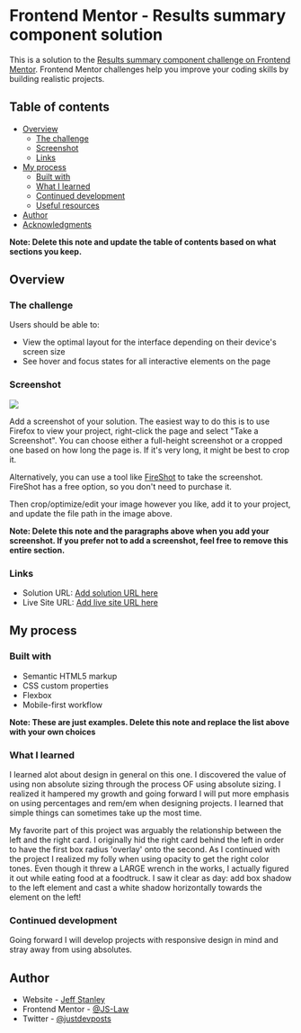 # Frontend Mentor - Results summary component solution

This is a solution to the [Results summary component challenge on Frontend Mentor](https://www.frontendmentor.io/challenges/results-summary-component-CE_K6s0maV). Frontend Mentor challenges help you improve your coding skills by building realistic projects. 

## Table of contents

- [Overview](#overview)
  - [The challenge](#the-challenge)
  - [Screenshot](#screenshot)
  - [Links](#links)
- [My process](#my-process)
  - [Built with](#built-with)
  - [What I learned](#what-i-learned)
  - [Continued development](#continued-development)
  - [Useful resources](#useful-resources)
- [Author](#author)
- [Acknowledgments](#acknowledgments)

**Note: Delete this note and update the table of contents based on what sections you keep.**

## Overview

### The challenge

Users should be able to:

- View the optimal layout for the interface depending on their device's screen size
- See hover and focus states for all interactive elements on the page

### Screenshot

![](./screenshot.jpg)

Add a screenshot of your solution. The easiest way to do this is to use Firefox to view your project, right-click the page and select "Take a Screenshot". You can choose either a full-height screenshot or a cropped one based on how long the page is. If it's very long, it might be best to crop it.

Alternatively, you can use a tool like [FireShot](https://getfireshot.com/) to take the screenshot. FireShot has a free option, so you don't need to purchase it. 

Then crop/optimize/edit your image however you like, add it to your project, and update the file path in the image above.

**Note: Delete this note and the paragraphs above when you add your screenshot. If you prefer not to add a screenshot, feel free to remove this entire section.**

### Links

- Solution URL: [Add solution URL here](https://your-solution-url.com)
- Live Site URL: [Add live site URL here](https://your-live-site-url.com)

## My process

### Built with

- Semantic HTML5 markup
- CSS custom properties
- Flexbox
- Mobile-first workflow

**Note: These are just examples. Delete this note and replace the list above with your own choices**

### What I learned

I learned alot about design in general on this one. I discovered the value of using non absolute sizing through the process OF using absolute sizing. I realized it hampered my growth and going forward I will put more emphasis on using percentages and rem/em when designing projects. I learned that simple things can sometimes take up the most time.

My favorite part of this project was arguably the relationship between the left and the right card. I originally hid the right card behind the left in order to have the first box radius 'overlay' onto the second. As I continued with the project I realized my folly when using opacity to get the right color tones. Even though it threw a LARGE wrench in the works, I actually figured it out while eating food at a foodtruck. I saw it clear as day: add box shadow to the left element and cast a white shadow horizontally towards the element on the left!
### Continued development

Going forward I will develop projects with responsive design in mind and stray away from using absolutes. 

## Author

- Website - [Jeff Stanley](https://twitter.com/justdevposts)
- Frontend Mentor - [@JS-Law](https://www.frontendmentor.io/profile/JS-Law)
- Twitter - [@justdevposts](https://js-law.github.io/portfolio/)
